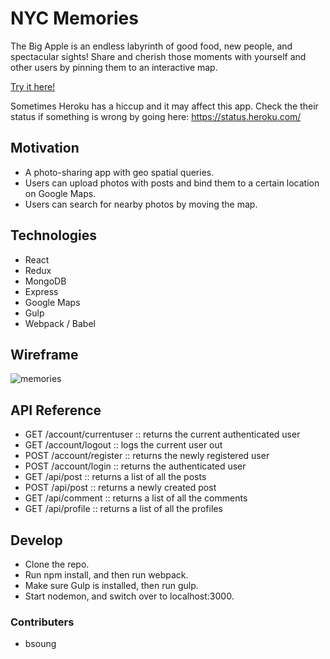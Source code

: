 # NYC Memories

The Big Apple is an endless labyrinth of good food, new people, and spectacular sights! 
Share and cherish those moments with yourself and other users by pinning them to an interactive map.

[Try it here!](https://memories-bs.herokuapp.com/)

Sometimes Heroku has a hiccup and it may affect this app. Check the their status if something is wrong by going here: https://status.heroku.com/

## Motivation

* A photo-sharing app with geo spatial queries. 
* Users can upload photos with posts and bind them to a certain location on Google Maps.
* Users can search for nearby photos by moving the map. 

## Technologies

* React
* Redux
* MongoDB
* Express
* Google Maps
* Gulp
* Webpack / Babel

## Wireframe

![memories](http://i.imgur.com/O6FBSXH.png "Memories interface")

## API Reference

* GET /account/currentuser    :: returns the current authenticated user
* GET /account/logout    :: logs the current user out
* POST /account/register    :: returns the newly registered user
* POST /account/login    :: returns the authenticated user
* GET /api/post   :: returns a list of all the posts
* POST /api/post   :: returns a newly created post
* GET /api/comment  :: returns a list of all the comments
* GET /api/profile  :: returns a list of all the profiles


## Develop

* Clone the repo.
* Run npm install, and then run webpack.
* Make sure Gulp is installed, then run gulp.
* Start nodemon, and switch over to localhost:3000.

### Contributers
* bsoung


